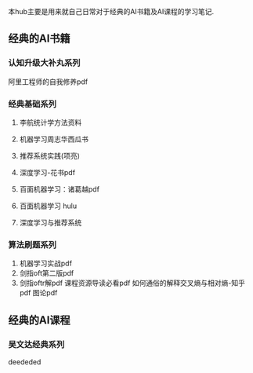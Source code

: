 本hub主要是用来就自己日常对于经典的AI书籍及AI课程的学习笔记.

## 经典的AI书籍

### 认知升级大补丸系列

阿里工程师的自我修养pdf



### 经典基础系列

1. 李航统计学方法资料

2. 机器学习周志华西瓜书

3. 推荐系统实践(项亮)

4. 深度学习-花书pdf

5. 百面机器学习：诸葛越pdf

6. 百面机器学习 hulu

7. 深度学习与推荐系统

   

### 算法刷题系列

1. 机器学习实战pdf
2. 剑指oft第二版pdf
3. 剑指oftr解pdf
   课程资源导读必看pdf
   如何通俗的解释交叉熵与相对熵-知乎pdf
   图论pdf

## 经典的AI课程

### 吴文达经典系列



deededed